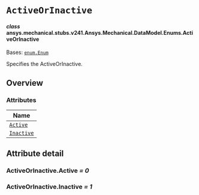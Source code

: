 <!-- vale off -->

<a id="activeorinactive"></a>

# `ActiveOrInactive`

<a id="ansys.mechanical.stubs.v241.Ansys.Mechanical.DataModel.Enums.ActiveOrInactive"></a>

#### *class* ansys.mechanical.stubs.v241.Ansys.Mechanical.DataModel.Enums.ActiveOrInactive

Bases: [`enum.Enum`](https://docs.python.org/3/library/enum.html#enum.Enum)

Specifies the ActiveOrInactive.

<!-- !! processed by numpydoc !! -->

<a id="overview"></a>

## Overview

### Attributes

| Name |
| ------------------------------------------ |
| [`Active`](#ActiveOrInactive.Active) |
| [`Inactive`](#ActiveOrInactive.Inactive) |

<a id="attribute-detail"></a>

## Attribute detail

<a id="ActiveOrInactive.Active"></a>

### ActiveOrInactive.Active *= 0*

<a id="ActiveOrInactive.Inactive"></a>

### ActiveOrInactive.Inactive *= 1*

<!-- vale on -->
